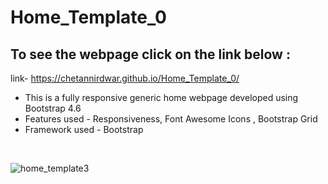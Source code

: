 # Home_Template_0
## To see the webpage click on the link below :
link- https://chetannirdwar.github.io/Home_Template_0/

* This is a fully responsive generic home webpage developed using Bootstrap 4.6
* Features used - Responsiveness, Font Awesome Icons , Bootstrap Grid
* Framework used - Bootstrap
<br />

![home_template3](https://user-images.githubusercontent.com/62559514/117582750-27850c00-b121-11eb-9855-04f4e16e65f0.gif)

